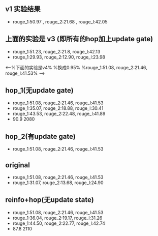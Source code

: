 ## v1 实验结果
* rouge_1:50.97 , rouge_2:21.68 , rouge_l:42.05

## 上面的实验是 v3 (即所有的hop加上update gate)
* rouge_1:51.23, rouge_2:21.8, rouge_l:42.13
* rouge_1:29.93, rouge_2:12.90, rouge_l:23.98

<--%下面的实验是v4%
%换成0.95%
%rouge_1:51.08, rouge_2:21.46, rouge_l:41.53% -->

## hop_1(无update gate)
* rouge_1:51.08, rouge_2:21.46, rouge_l:41.53
* rouge_1:35.07, rouge_2:18.88, rouge_l:30.41
* rouge_1:43.53, rouge_2:22.48, rouge_l:41.89
* 90.9 2080

## hop_2(有update gate)
* rouge_1:51.08, rouge_2:21.46, rouge_l:41.53

## original
* rouge_1:51.08, rouge_2:21.46, rouge_l:41.53
* rouge_1:31.07, rouge_2:13.68, rouge_l:24.90

## reinfo+hop(无update state)
* rouge_1:51.08, rouge_2:21.46, rouge_l:41.53
* rouge_1:36.04, rouge_2:19.17, rouge_l:31.26
* rouge_1:44.50, rouge_2:22.77, rouge_l:42.74
* 87.8 2110
